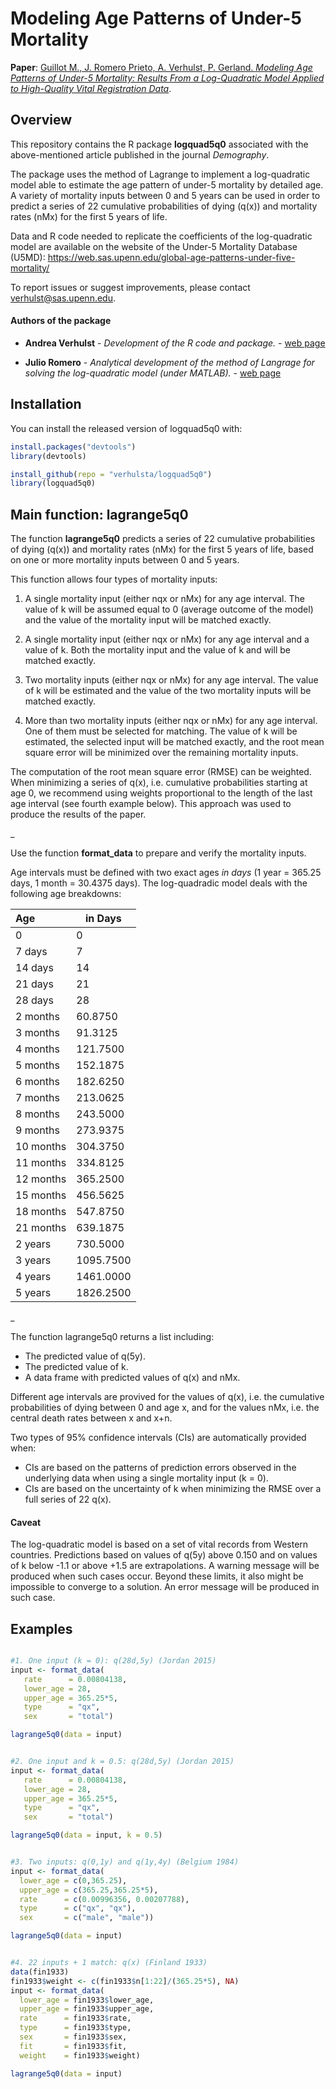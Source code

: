 
<!-- README.md is generated from README.Rmd. Please edit that file -->

# Modeling Age Patterns of Under-5 Mortality

<!-- badges: start -->
<!-- badges: end -->

**Paper**: [Guillot M., J. Romero Prieto, A. Verhulst, P. Gerland.
*Modeling Age Patterns of Under-5 Mortality: Results From a
Log-Quadratic Model Applied to High-Quality Vital Registration
Data*](https://read.dukeupress.edu/demography/article/59/1/321/293847/Modeling-Age-Patterns-of-Under-5-Mortality-Results).

## Overview

This repository contains the R package **logquad5q0** associated with
the above-mentioned article published in the journal *Demography*.

The package uses the method of Lagrange to implement a log-quadratic
model able to estimate the age pattern of under-5 mortality by detailed
age. A variety of mortality inputs between 0 and 5 years can be used in
order to predict a series of 22 cumulative probabilities of dying (q(x))
and mortality rates (nMx) for the first 5 years of life.

Data and R code needed to replicate the coefficients of the
log-quadratic model are available on the website of the Under-5
Mortality Database (U5MD):
<https://web.sas.upenn.edu/global-age-patterns-under-five-mortality/>

To report issues or suggest improvements, please contact
verhulst@sas.upenn.edu.

#### Authors of the package

- **Andrea Verhulst** - *Development of the R code and package.* - [web
  page](https://www.pop.upenn.edu/bio/andrea-verhulst)

- **Julio Romero** - *Analytical development of the method of Langrage
  for solving the log-quadratic model (under MATLAB).* - [web
  page](https://www.lshtm.ac.uk/aboutus/people/romero-prieto.julio)

## Installation

You can install the released version of logquad5q0 with:

``` r
install.packages("devtools")
library(devtools)

install_github(repo = "verhulsta/logquad5q0")
library(logquad5q0)
```

## Main function: lagrange5q0

The function **lagrange5q0** predicts a series of 22 cumulative
probabilities of dying (q(x)) and mortality rates (nMx) for the first 5
years of life, based on one or more mortality inputs between 0 and 5
years.

This function allows four types of mortality inputs:

1.  A single mortality input (either nqx or nMx) for any age interval.
    The value of k will be assumed equal to 0 (average outcome of the
    model) and the value of the mortality input will be matched exactly.

2.  A single mortality input (either nqx or nMx) for any age interval
    and a value of k. Both the mortality input and the value of k and
    will be matched exactly.

3.  Two mortality inputs (either nqx or nMx) for any age interval. The
    value of k will be estimated and the value of the two mortality
    inputs will be matched exactly.

4.  More than two mortality inputs (either nqx or nMx) for any age
    interval. One of them must be selected for matching. The value of k
    will be estimated, the selected input will be matched exactly, and
    the root mean square error will be minimized over the remaining
    mortality inputs.

The computation of the root mean square error (RMSE) can be weighted.
When minimizing a series of q(x), i.e. cumulative probabilities starting
at age 0, we recommend using weights proportional to the length of the
last age interval (see fourth example below). This approach was used to
produce the results of the paper.

\_

Use the function **format_data** to prepare and verify the mortality
inputs.

Age intervals must be defined with two exact ages *in days* (1 year =
365.25 days, 1 month = 30.4375 days). The log-quadradic model deals with
the following age breakdowns:

| Age       | in Days   |
|:----------|-----------|
| 0         | 0         |
| 7 days    | 7         |
| 14 days   | 14        |
| 21 days   | 21        |
| 28 days   | 28        |
| 2 months  | 60.8750   |
| 3 months  | 91.3125   |
| 4 months  | 121.7500  |
| 5 months  | 152.1875  |
| 6 months  | 182.6250  |
| 7 months  | 213.0625  |
| 8 months  | 243.5000  |
| 9 months  | 273.9375  |
| 10 months | 304.3750  |
| 11 months | 334.8125  |
| 12 months | 365.2500  |
| 15 months | 456.5625  |
| 18 months | 547.8750  |
| 21 months | 639.1875  |
| 2 years   | 730.5000  |
| 3 years   | 1095.7500 |
| 4 years   | 1461.0000 |
| 5 years   | 1826.2500 |

\_

The function lagrange5q0 returns a list including:

- The predicted value of q(5y).
- The predicted value of k.
- A data frame with predicted values of q(x) and nMx.

Different age intervals are provived for the values of q(x), i.e. the
cumulative probabilities of dying between 0 and age x, and for the
values nMx, i.e. the central death rates between x and x+n.

Two types of 95% confidence intervals (CIs) are automatically provided
when:

- CIs are based on the patterns of prediction errors observed in the
  underlying data when using a single mortality input (k = 0).
- CIs are based on the uncertainty of k when minimizing the RMSE over a
  full series of 22 q(x).

#### Caveat

The log-quadratic model is based on a set of vital records from Western
countries. Predictions based on values of q(5y) above 0.150 and on
values of k below -1.1 or above +1.5 are extrapolations. A warning
message will be produced when such cases occur. Beyond these limits, it
also might be impossible to converge to a solution. An error message
will be produced in such case.

## Examples

``` r

#1. One input (k = 0): q(28d,5y) (Jordan 2015)
input <- format_data(
   rate      = 0.00804138,
   lower_age = 28,
   upper_age = 365.25*5,
   type      = "qx",
   sex       = "total")

lagrange5q0(data = input)


#2. One input and k = 0.5: q(28d,5y) (Jordan 2015)
input <- format_data(
   rate      = 0.00804138,
   lower_age = 28,
   upper_age = 365.25*5,
   type      = "qx",
   sex       = "total")

lagrange5q0(data = input, k = 0.5)


#3. Two inputs: q(0,1y) and q(1y,4y) (Belgium 1984)
input <- format_data(
  lower_age = c(0,365.25),
  upper_age = c(365.25,365.25*5),
  rate      = c(0.00996356, 0.00207788),
  type      = c("qx", "qx"),
  sex       = c("male", "male"))

lagrange5q0(data = input)


#4. 22 inputs + 1 match: q(x) (Finland 1933)
data(fin1933)
fin1933$weight <- c(fin1933$n[1:22]/(365.25*5), NA) 
input <- format_data(
  lower_age = fin1933$lower_age,
  upper_age = fin1933$upper_age,
  rate      = fin1933$rate,
  type      = fin1933$type,
  sex       = fin1933$sex,
  fit       = fin1933$fit,
  weight    = fin1933$weight)

lagrange5q0(data = input)
```
